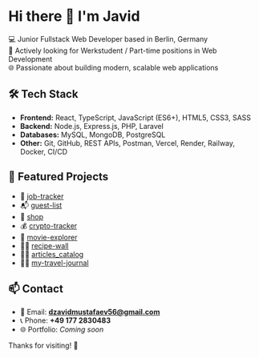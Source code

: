 # Hi there 👋 I'm Javid

💻 Junior Fullstack Web Developer based in Berlin, Germany  
🎯 Actively looking for Werkstudent / Part-time positions in Web Development  
🌐 Passionate about building modern, scalable web applications

## 🛠️ Tech Stack
- **Frontend:** React, TypeScript, JavaScript (ES6+), HTML5, CSS3, SASS
- **Backend:** Node.js, Express.js, PHP, Laravel
- **Databases:** MySQL, MongoDB, PostgreSQL
- **Other:** Git, GitHub, REST APIs, Postman, Vercel, Render, Railway, Docker, CI/CD

## 📌 Featured Projects
- 🎯 [job-tracker](https://github.com/djavaaa777/job-tracker)
- 📬 [guest-list](https://github.com/djavaaa777/guest-list)
- 🛒 [shop](https://github.com/djavaaa777/shop)
- 💰 [crypto-tracker](https://github.com/djavaaa777/crypto-tracker)
- 🎥 [movie-explorer](https://github.com/djavaaa777/movie-explorer)
- 🧑‍🍳 [recipe-wall](https://github.com/djavaaa777/recipe-wall)
- 👨‍🎨 [articles_catalog](https://github.com/djavaaa777/articles_catalog)
- 👨‍🎨 [my-travel-journal](https://my-travel-journal-production.up.railway.app/)

## 📫 Contact
- 📧 Email: **dzavidmustafaev56@gmail.com**
- 📞 Phone: **+49 177 2830483**
- 🌐 Portfolio: *Coming soon*

Thanks for visiting! 🚀
